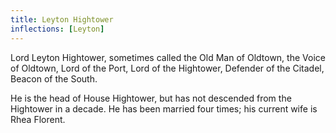 ```yaml
---
title: Leyton Hightower
inflections: [Leyton]
---
```


Lord Leyton Hightower, sometimes called the Old Man of Oldtown, the Voice of Oldtown, Lord of the Port, Lord of the Hightower, Defender of the Citadel, Beacon of the South.

He is the head of House Hightower, but has not descended from the Hightower in a decade. He has been married four times; his current wife is Rhea Florent. 


